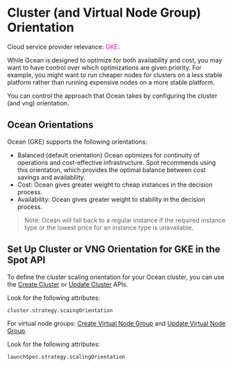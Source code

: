 # Cluster (and Virtual Node Group) Orientation

Cloud service provider relevance: <font color="#FC01CC">GKE</font>.

While Ocean is designed to optimize for both availability and cost, you may want to have control over which optimizations are given priority. For example, you might want to run cheaper nodes for clusters on a less stable platform rather than running expensive nodes on a more stable platform.

You can control the approach that Ocean takes by configuring the cluster (and vng) orientation.

## Ocean Orientations

Ocean (GKE) supports the following orientations:

*  Balanced:(default orientation) Ocean optimizes for continuity of operations and cost-effective infrastructure. Spot recommends using this orientation, which provides the optimal balance between cost savings and availability.
*  Cost: Ocean gives greater weight to cheap instances in the decision process.
*  Availability: Ocean gives greater weight to stability in the decision process.

>Note: Ocean will fall back to a regular instance if the required instance type or the lowest price for an instance type is unavailable.

## Set Up Cluster or VNG Orientation for GKE in the Spot API

To define the cluster scaling orientation for your Ocean cluster, you can use the [Create Cluster](https://docs.spot.io/api/#tag/Ocean-GKE/operation/OceanGKEClusterCreate) or [Update Cluster](https://docs.spot.io/api/#tag/Ocean-GKE/operation/OceanGKEClusterUpdate) APIs. 

Look for the following attributes:

```
cluster.strategy.scaingOrientation
```

For virtual node groups: [Create Virtual Node Group](https://docs.spot.io/api/#tag/Ocean-GKE/operation/OceanGKELaunchSpecCreate) and [Update Virtual Node Group](https://docs.spot.io/api/#tag/Ocean-GKE/operation/OceanGKELaunchSpecUpdate). 

Look for the following attributes:

```
launchSpec.strategy.scalingOrientation
```



